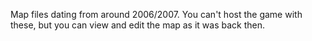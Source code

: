 Map files dating from around 2006/2007. You can't host the game with these, but you can view and edit the map as it was back then.